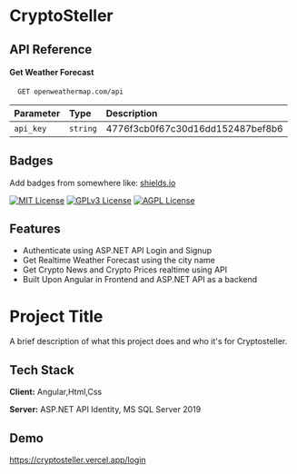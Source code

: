 
# CryptoSteller




## API Reference

#### Get Weather Forecast 

```http
  GET openweathermap.com/api
```

| Parameter | Type     | Description                |
| :-------- | :------- | :------------------------- |
| `api_key` | `string` |  4776f3cb0f67c30d16dd152487bef8b6|


## Badges

Add badges from somewhere like: [shields.io](https://shields.io/)

[![MIT License](https://img.shields.io/badge/License-MIT-green.svg)](https://choosealicense.com/licenses/mit/)
[![GPLv3 License](https://img.shields.io/badge/License-GPL%20v3-yellow.svg)](https://opensource.org/licenses/)
[![AGPL License](https://img.shields.io/badge/license-AGPL-blue.svg)](http://www.gnu.org/licenses/agpl-3.0)

## Features

- Authenticate using ASP.NET API Login and Signup
- Get Realtime Weather Forecast using the city name
- Get Crypto News and Crypto Prices realtime using API 
- Built Upon Angular in Frontend and ASP.NET API as a backend


# Project Title

A brief description of what this project does and who it's for Cryptosteller.




## Tech Stack

**Client:** Angular,Html,Css

**Server:** ASP.NET API Identity, MS SQL Server 2019


## Demo

https://cryptosteller.vercel.app/login

